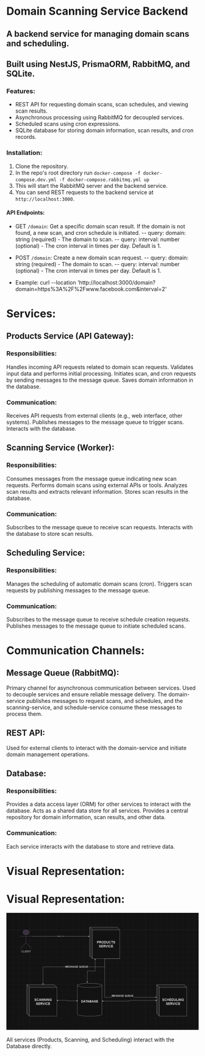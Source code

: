 # Domain Scanning Service Backend

## A backend service for managing domain scans and scheduling.
## Built using NestJS, PrismaORM, RabbitMQ, and SQLite.

### Features:
- REST API for requesting domain scans, scan schedules, and viewing scan results.
- Asynchronous processing using RabbitMQ for decoupled services.
- Scheduled scans using cron expressions.
- SQLite database for storing domain information, scan results, and cron records.

### Installation:
1. Clone the repository.
2. In the repo's root directory run `docker-compose -f docker-compose.dev.yml -f docker-compose.rabbitmq.yml up`
3. This will start the RabbitMQ server and the backend service.
4. You can send REST requests to the backend service at `http://localhost:3000`.

#### API Endpoints:
- GET `/domain`: Get a specific domain scan result. If the domain is not found, a new scan, and cron schedule is initiated.
    -- query: domain: string (required) - The domain to scan.
    -- query: interval: number (optional) - The cron interval in times per day. Default is 1.

- POST `/domain`: Create a new domain scan request.
    -- query: domain: string (required) - The domain to scan.
    -- query: interval: number (optional) - The cron interval in times per day. Default is 1.

- Example:
    curl --location 'http://localhost:3000/domain?domain=https%3A%2F%2Fwww.facebook.com&interval=2'

# Services:

## Products Service (API Gateway):

### Responsibilities:
Handles incoming API requests related to domain scan requests.
Validates input data and performs initial processing.
Initiates scan, and cron requests by sending messages to the message queue.
Saves domain information in the database.

### Communication:
Receives API requests from external clients (e.g., web interface, other systems).
Publishes messages to the message queue to trigger scans.
Interacts with the database.

## Scanning Service (Worker):

### Responsibilities:
Consumes messages from the message queue indicating new scan requests.
Performs domain scans using external APIs or tools.
Analyzes scan results and extracts relevant information.
Stores scan results in the database.

### Communication:
Subscribes to the message queue to receive scan requests.
Interacts with the database to store scan results.

## Scheduling Service:

### Responsibilities:
Manages the scheduling of automatic domain scans (cron).
Triggers scan requests by publishing messages to the message queue.

### Communication:
Subscribes to the message queue to receive schedule creation requests.
Publishes messages to the message queue to initiate scheduled scans.

# Communication Channels:

## Message Queue (RabbitMQ):

Primary channel for asynchronous communication between services.
Used to decouple services and ensure reliable message delivery.
The domain-service publishes messages to request scans, and schedules, and the scanning-service, and schedule-service consume these messages to process them.

## REST API:

Used for external clients to interact with the domain-service and initiate domain management operations.

## Database:

### Responsibilities:
Provides a data access layer (ORM) for other services to interact with the database.
Acts as a shared data store for all services.
Provides a central repository for domain information, scan results, and other data.

### Communication:
Each service interacts with the database to store and retrieve data.

# Visual Representation:

# Visual Representation:

![System Architecture](./system-diagram.png)

All services (Products, Scanning, and Scheduling) interact with the Database directly.


